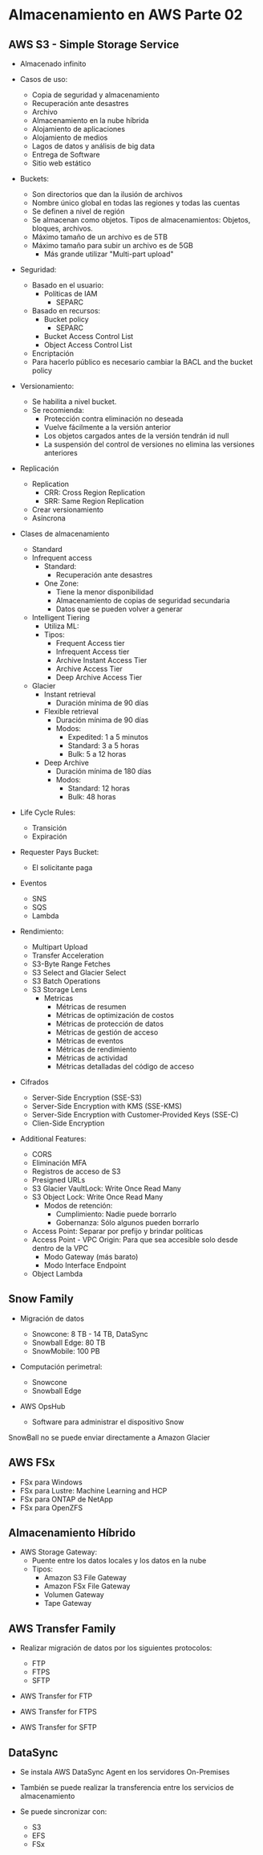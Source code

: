 # Almacenamiento en AWS Parte 02

## AWS S3 - Simple Storage Service

* Almacenado infinito
* Casos de uso: 
    * Copia de seguridad y almacenamiento
    * Recuperación ante desastres
    * Archivo
    * Almacenamiento en la nube híbrida
    * Alojamiento de aplicaciones
    * Alojamiento de medios
    * Lagos de datos y análisis de big data
    * Entrega de Software
    * Sitio web estático

* Buckets:
    * Son directorios que dan la ilusión de archivos
    * Nombre único global en todas las regiones y todas las cuentas
    * Se definen a nivel de región
    * Se almacenan como objetos. Tipos de almacenamientos: Objetos, bloques, archivos. 
    * Máximo tamaño de un archivo es de 5TB
    * Máximo tamaño para subir un archivo es de 5GB
        * Más grande utilizar "Multi-part upload"
    
* Seguridad:
    * Basado en el usuario:
        * Políticas de IAM
            * SEPARC
    * Basado en recursos:
        * Bucket policy
            * SEPARC
        * Bucket Access Control List
        * Object Access Control List
    * Encriptación
    * Para hacerlo público es necesario cambiar la BACL and the bucket policy

* Versionamiento:
    * Se habilita a nivel bucket. 
    * Se recomienda:
        * Protección contra eliminación no deseada
        * Vuelve fácilmente a la versión anterior
        * Los objetos cargados antes de la versión tendrán id null
        * La suspensión del control de versiones no elimina las versiones anteriores

* Replicación
    * Replication
        * CRR: Cross Region Replication
        * SRR: Same Region Replication
    * Crear versionamiento
    * Asíncrona

* Clases de almacenamiento
    * Standard
    * Infrequent access
        * Standard: 
            * Recuperación ante desastres
        * One Zone: 
            * Tiene la menor disponibilidad
            * Almacenamiento de copias de seguridad secundaria 
            * Datos que se pueden volver a generar
    * Intelligent Tiering
        * Utiliza ML:
        * Tipos:
            * Frequent Access tier
            * Infrequent Access tier
            * Archive Instant Access Tier
            * Archive Access Tier
            * Deep Archive Access Tier
    * Glacier
        * Instant retrieval
            * Duración mínima de 90 días
        * Flexible retrieval
            * Duración mínima de 90 días
            * Modos:
                * Expedited: 1 a 5 minutos
                * Standard: 3 a 5 horas
                * Bulk: 5 a 12 horas
        * Deep Archive
            * Duración mínima de 180 días
            * Modos:
                * Standard: 12 horas
                * Bulk: 48 horas

* Life Cycle Rules:
    * Transición
    * Expiración

* Requester Pays Bucket:
    * El solicitante paga

* Eventos
    * SNS
    * SQS
    * Lambda

* Rendimiento:
    * Multipart Upload
    * Transfer Acceleration
    * S3-Byte Range Fetches
    * S3 Select and Glacier Select
    * S3 Batch Operations
    * S3 Storage Lens
        * Metricas
            * Métricas de resumen
            * Métricas de optimización de costos
            * Métricas de protección de datos
            * Métricas de gestión de acceso
            * Métricas de eventos
            * Métricas de rendimiento
            * Métricas de actividad
            * Métricas detalladas del código de acceso

* Cifrados
    * Server-Side Encryption (SSE-S3)
    * Server-Side Encryption with KMS (SSE-KMS)
    * Server-Side Encryption with Customer-Provided Keys (SSE-C)
    * Clien-Side Encryption

* Additional Features:
    * CORS
    * Eliminación MFA
    * Registros de acceso de S3
    * Presigned URLs
    * S3 Glacier VaultLock: Write Once Read Many
    * S3 Object Lock: Write Once Read Many
        * Modos de retención:
            * Cumplimiento: Nadie puede borrarlo
            * Gobernanza: Sólo algunos pueden borrarlo
    * Access Point: Separar por prefijo y brindar políticas
    * Access Point - VPC Origin: Para que sea accesible solo desde dentro de la VPC
        * Modo Gateway (más barato)
        * Modo Interface Endpoint
    * Object Lambda

## Snow Family

* Migración de datos
    * Snowcone: 8 TB - 14 TB, DataSync
    * Snowball Edge: 80 TB
    * SnowMobile: 100 PB

* Computación perimetral:
    * Snowcone
    * Snowball Edge

* AWS OpsHub
    * Software para administrar el dispositivo Snow

SnowBall no se puede enviar directamente a Amazon Glacier

## AWS FSx

* FSx para Windows
* FSx para Lustre: Machine Learning and HCP
* FSx para ONTAP de NetApp
* FSx para OpenZFS

## Almacenamiento Híbrido

* AWS Storage Gateway:
    * Puente entre los datos locales y los datos en la nube
    * Tipos:
        * Amazon S3 File Gateway
        * Amazon FSx File Gateway
        * Volumen Gateway
        * Tape Gateway

## AWS Transfer Family

* Realizar migración de datos por los siguientes protocolos:
    * FTP
    * FTPS
    * SFTP

* AWS Transfer for FTP
* AWS Transfer for FTPS
* AWS Transfer for SFTP

## DataSync

* Se instala AWS DataSync Agent en los servidores On-Premises
* También se puede realizar la transferencia entre los servicios de almacenamiento

* Se puede sincronizar con:
    * S3
    * EFS
    * FSx